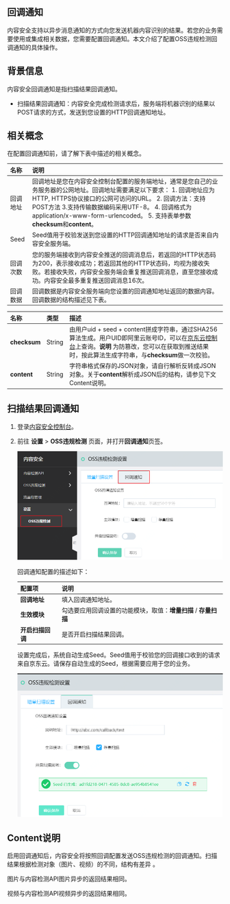 ## 回调通知

内容安全支持以异步消息通知的方式向您发送机器内容识别的结果。若您的业务需要使用或集成相关数据，您需要配置回调通知。本文介绍了配置OSS违规检测回调通知的具体操作。

## 背景信息

内容安全回调通知是指扫描结果回调通知。

- 扫描结果回调通知：内容安全完成检测请求后，服务端将机器识别的结果以POST请求的方式，发送到您设置的HTTP回调通知地址。

## 相关概念

在配置回调通知前，请了解下表中描述的相关概念。

| 名称     | 说明                                                         |
| :------- | :----------------------------------------------------------- |
| 回调地址 | 回调地址是您在内容安全控制台配置的服务端地址，通常是您自己的业务服务器的公网地址。回调地址需要满足以下要求： 1. 回调地址应为HTTP, HTTPS协议接口的公网可访问的URL。 2. 回调方法：支持POST方法  3.支持传输数据编码采用UTF-8。 4. 回调格式为application/x-www-form-urlencoded。 5. 支持表单参数**checksum**和**content**。 |
| Seed     | Seed值用于校验发送到您设置的HTTP回调通知地址的请求是否来自内容安全服务端。 |
| 回调次数 | 您的服务端接收到内容安全推送的回调消息后，若返回的HTTP状态码为200，表示接收成功；若返回其他的HTTP状态码，均视为接收失败。若接收失败，内容安全服务端会重复推送回调消息，直至您接收成功。内容安全最多重复推送回调消息16次。 |
| 回调数据 | 回调数据是内容安全服务端向您设置的回调通知地址返回的数据内容。回调数据的结构描述见下表。 |

| 名称         | 类型   | 描述                                                         |
| :----------- | :----- | :----------------------------------------------------------- |
| **checksum** | String | 由用户uid + seed + content拼成字符串，通过SHA256算法生成。用户UID即阿里云账号ID，可以在[京东云控制台](https://censor-console.jdcloud.com/overview)上查询。**说明** 为防篡改，您可以在获取到推送结果时，按此算法生成字符串，与**checksum**做一次校验。 |
| **content**  | String | 字符串格式保存的JSON对象，请自行解析反转成JSON对象。关于**content**解析成JSON后的结构，请参见下文Content说明。 |

## 扫描结果回调通知

1. 登录[内容安全控制台](https://censor-console.jdcloud.com/overview)。

2. 前往 **设置**  > **OSS违规检测** 页面，并打开**回调通知**页签。

   ![image](../../../../../image/Content-Moderation/Operation-Guide/OSS-Violate-Detection/OSS-Setting-Callback-None.png)

   

   回调通知配置的描述如下：

   | 配置项           | 说明                                                         |
   | :--------------- | :----------------------------------------------------------- |
   | **回调地址**     | 填入回调通知地址。                                           |
   | **生效模块**     | 勾选要应用回调设置的功能模块，取值：**增量扫描** / **存量扫描** |
   | **开启扫描回调** | 是否开启扫描结果回调。                                       |

   设置完成后，系统自动生成Seed。Seed值用于校验您的回调接口收到的请求来自京东云。请保存自动生成的Seed，根据需要应用于您的业务。	

   ![image](../../../../../image/Content-Moderation/Operation-Guide/OSS-Violate-Detection/OSS-Setting-Callback.png)

## Content说明

启用回调通知后，内容安全将按照回调配置发送OSS违规检测的回调通知。扫描结果根据检测对象（图片、视频）的不同，结构有差异 。

图片与内容检测API图片异步的返回结果相同。

视频与内容检测API视频异步的返回结果相同。

